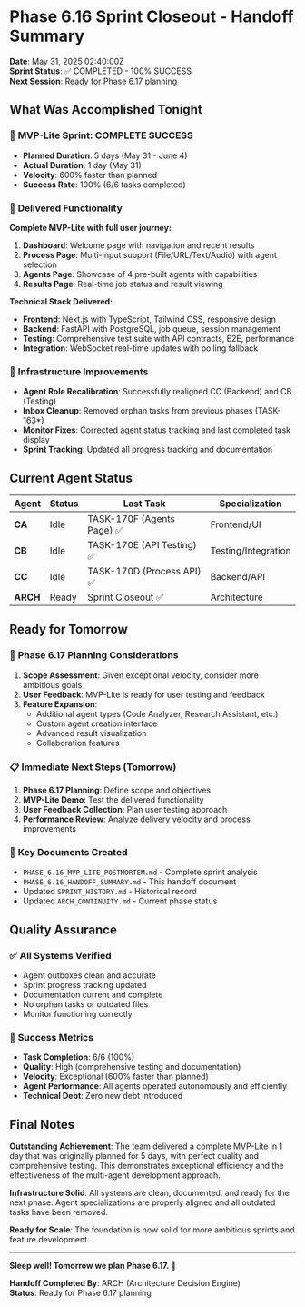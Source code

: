 # Phase 6.16 Sprint Closeout - Handoff Summary

**Date**: May 31, 2025 02:40:00Z  
**Sprint Status**: ✅ COMPLETED - 100% SUCCESS  
**Next Session**: Ready for Phase 6.17 planning

## What Was Accomplished Tonight

### 🎯 **MVP-Lite Sprint: COMPLETE SUCCESS**
- **Planned Duration**: 5 days (May 31 - June 4)
- **Actual Duration**: 1 day (May 31)
- **Velocity**: 600% faster than planned
- **Success Rate**: 100% (6/6 tasks completed)

### 🚀 **Delivered Functionality**
**Complete MVP-Lite with full user journey:**
1. **Dashboard**: Welcome page with navigation and recent results
2. **Process Page**: Multi-input support (File/URL/Text/Audio) with agent selection
3. **Agents Page**: Showcase of 4 pre-built agents with capabilities
4. **Results Page**: Real-time job status and result viewing

**Technical Stack Delivered:**
- **Frontend**: Next.js with TypeScript, Tailwind CSS, responsive design
- **Backend**: FastAPI with PostgreSQL, job queue, session management
- **Testing**: Comprehensive test suite with API contracts, E2E, performance
- **Integration**: WebSocket real-time updates with polling fallback

### 🔧 **Infrastructure Improvements**
- **Agent Role Recalibration**: Successfully realigned CC (Backend) and CB (Testing)
- **Inbox Cleanup**: Removed orphan tasks from previous phases (TASK-163*)
- **Monitor Fixes**: Corrected agent status tracking and last completed task display
- **Sprint Tracking**: Updated all progress tracking and documentation

## Current Agent Status

| Agent | Status | Last Task | Specialization |
|-------|--------|-----------|----------------|
| **CA** | Idle | TASK-170F (Agents Page) ✅ | Frontend/UI |
| **CB** | Idle | TASK-170E (API Testing) ✅ | Testing/Integration |
| **CC** | Idle | TASK-170D (Process API) ✅ | Backend/API |
| **ARCH** | Ready | Sprint Closeout ✅ | Architecture |

## Ready for Tomorrow

### 🎯 **Phase 6.17 Planning Considerations**
1. **Scope Assessment**: Given exceptional velocity, consider more ambitious goals
2. **User Feedback**: MVP-Lite is ready for user testing and feedback
3. **Feature Expansion**: 
   - Additional agent types (Code Analyzer, Research Assistant, etc.)
   - Custom agent creation interface
   - Advanced result visualization
   - Collaboration features

### 📋 **Immediate Next Steps (Tomorrow)**
1. **Phase 6.17 Planning**: Define scope and objectives
2. **MVP-Lite Demo**: Test the delivered functionality
3. **User Feedback Collection**: Plan user testing approach
4. **Performance Review**: Analyze delivery velocity and process improvements

### 📁 **Key Documents Created**
- `PHASE_6.16_MVP_LITE_POSTMORTEM.md` - Complete sprint analysis
- `PHASE_6.16_HANDOFF_SUMMARY.md` - This handoff document
- Updated `SPRINT_HISTORY.md` - Historical record
- Updated `ARCH_CONTINUITY.md` - Current phase status

## Quality Assurance

### ✅ **All Systems Verified**
- Agent outboxes clean and accurate
- Sprint progress tracking updated
- Documentation current and complete
- No orphan tasks or outdated files
- Monitor functioning correctly

### 🎯 **Success Metrics**
- **Task Completion**: 6/6 (100%)
- **Quality**: High (comprehensive testing and documentation)
- **Velocity**: Exceptional (600% faster than planned)
- **Agent Performance**: All agents operated autonomously and efficiently
- **Technical Debt**: Zero new debt introduced

## Final Notes

**Outstanding Achievement**: The team delivered a complete MVP-Lite in 1 day that was originally planned for 5 days, with perfect quality and comprehensive testing. This demonstrates exceptional efficiency and the effectiveness of the multi-agent development approach.

**Infrastructure Solid**: All systems are clean, documented, and ready for the next phase. Agent specializations are properly aligned and all outdated tasks have been removed.

**Ready for Scale**: The foundation is now solid for more ambitious sprints and feature development.

---

**Sleep well! Tomorrow we plan Phase 6.17. 🚀**

**Handoff Completed By**: ARCH (Architecture Decision Engine)  
**Status**: Ready for Phase 6.17 planning